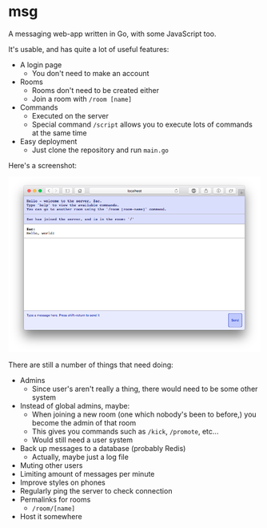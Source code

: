 # msg

A messaging web-app written in Go, with some JavaScript too.

It's usable, and has quite a lot of useful features:

  - A login page
    - You don't need to make an account
  - Rooms
    - Rooms don't need to be created either
    - Join a room with `/room [name]`
  - Commands
    - Executed on the server
	- Special command `/script` allows you to execute
	  lots of commands at the same time
  - Easy deployment
    - Just clone the repository and run `main.go`

Here's a screenshot:

![](screenshot.png)

There are still a number of things that need doing:

  - Admins
    - Since user's aren't really a thing, there would
	  need to be some other system
  - Instead of global admins, maybe:
    - When joining a new room (one which nobody's been to before,) you become the admin
	  of that room
	- This gives you commands such as `/kick`, `/promote`, etc...
	- Would still need a user system
  - Back up messages to a database (probably Redis)
    - Actually, maybe just a log file
  - Muting other users
  - Limiting amount of messages per minute
  - Improve styles on phones
  - Regularly ping the server to check connection
  - Permalinks for rooms
    - `/room/[name]`
  - Host it somewhere

